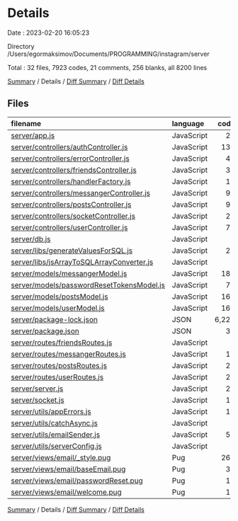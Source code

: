 # Details

Date : 2023-02-20 16:05:23

Directory /Users/egormaksimov/Documents/PROGRAMMING/instagram/server

Total : 32 files,  7923 codes, 21 comments, 256 blanks, all 8200 lines

[Summary](results.md) / Details / [Diff Summary](diff.md) / [Diff Details](diff-details.md)

## Files
| filename | language | code | comment | blank | total |
| :--- | :--- | ---: | ---: | ---: | ---: |
| [server/app.js](/server/app.js) | JavaScript | 22 | 0 | 12 | 34 |
| [server/controllers/authController.js](/server/controllers/authController.js) | JavaScript | 132 | 6 | 22 | 160 |
| [server/controllers/errorController.js](/server/controllers/errorController.js) | JavaScript | 48 | 0 | 6 | 54 |
| [server/controllers/friendsController.js](/server/controllers/friendsController.js) | JavaScript | 30 | 1 | 7 | 38 |
| [server/controllers/handlerFactory.js](/server/controllers/handlerFactory.js) | JavaScript | 14 | 0 | 2 | 16 |
| [server/controllers/messangerController.js](/server/controllers/messangerController.js) | JavaScript | 90 | 1 | 16 | 107 |
| [server/controllers/postsController.js](/server/controllers/postsController.js) | JavaScript | 97 | 5 | 23 | 125 |
| [server/controllers/socketController.js](/server/controllers/socketController.js) | JavaScript | 25 | 1 | 7 | 33 |
| [server/controllers/userController.js](/server/controllers/userController.js) | JavaScript | 71 | 1 | 18 | 90 |
| [server/db.js](/server/db.js) | JavaScript | 9 | 0 | 1 | 10 |
| [server/libs/generateValuesForSQL.js](/server/libs/generateValuesForSQL.js) | JavaScript | 27 | 0 | 3 | 30 |
| [server/libs/jsArrayToSQLArrayConverter.js](/server/libs/jsArrayToSQLArrayConverter.js) | JavaScript | 3 | 0 | 0 | 3 |
| [server/models/messangerModel.js](/server/models/messangerModel.js) | JavaScript | 188 | 0 | 14 | 202 |
| [server/models/passwordResetTokensModel.js](/server/models/passwordResetTokensModel.js) | JavaScript | 71 | 0 | 16 | 87 |
| [server/models/postsModel.js](/server/models/postsModel.js) | JavaScript | 160 | 0 | 13 | 173 |
| [server/models/userModel.js](/server/models/userModel.js) | JavaScript | 162 | 0 | 26 | 188 |
| [server/package-lock.json](/server/package-lock.json) | JSON | 6,228 | 0 | 1 | 6,229 |
| [server/package.json](/server/package.json) | JSON | 37 | 0 | 1 | 38 |
| [server/routes/friendsRoutes.js](/server/routes/friendsRoutes.js) | JavaScript | 9 | 0 | 4 | 13 |
| [server/routes/messangerRoutes.js](/server/routes/messangerRoutes.js) | JavaScript | 15 | 0 | 5 | 20 |
| [server/routes/postsRoutes.js](/server/routes/postsRoutes.js) | JavaScript | 20 | 0 | 13 | 33 |
| [server/routes/userRoutes.js](/server/routes/userRoutes.js) | JavaScript | 20 | 0 | 7 | 27 |
| [server/server.js](/server/server.js) | JavaScript | 28 | 1 | 10 | 39 |
| [server/socket.js](/server/socket.js) | JavaScript | 16 | 0 | 7 | 23 |
| [server/utils/appErrors.js](/server/utils/appErrors.js) | JavaScript | 10 | 0 | 3 | 13 |
| [server/utils/catchAsync.js](/server/utils/catchAsync.js) | JavaScript | 5 | 0 | 0 | 5 |
| [server/utils/emailSender.js](/server/utils/emailSender.js) | JavaScript | 52 | 0 | 8 | 60 |
| [server/utils/serverConfig.js](/server/utils/serverConfig.js) | JavaScript | 4 | 0 | 1 | 5 |
| [server/views/email/_style.pug](/server/views/email/_style.pug) | Pug | 264 | 2 | 2 | 268 |
| [server/views/email/baseEmail.pug](/server/views/email/baseEmail.pug) | Pug | 36 | 3 | 5 | 44 |
| [server/views/email/passwordReset.pug](/server/views/email/passwordReset.pug) | Pug | 16 | 0 | 2 | 18 |
| [server/views/email/welcome.pug](/server/views/email/welcome.pug) | Pug | 14 | 0 | 1 | 15 |

[Summary](results.md) / Details / [Diff Summary](diff.md) / [Diff Details](diff-details.md)